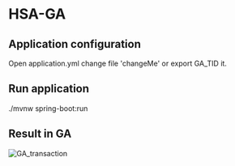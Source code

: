 # HSA-GA

## Application configuration
Open application.yml change file 'changeMe' or export GA_TID it.

## Run application

./mvnw spring-boot:run

## Result in GA

![GA_transaction](https://i.ibb.co/pKVsr39/Screen-Shot-2020-12-29-at-15-53-35.png)
